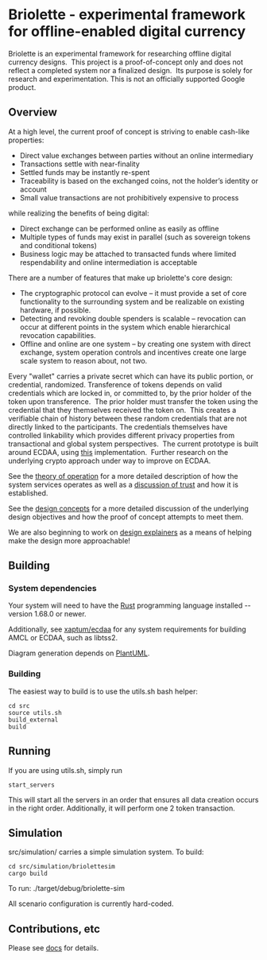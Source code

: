 # Briolette - experimental framework for offline-enabled digital currency

Briolette is an experimental framework for researching offline digital currency
designs.  This project is a proof-of-concept only and does not reflect a
completed system nor a finalized design.  Its purpose is solely for
research and experimentation. This is not an officially supported Google
product.


## Overview

At a high level, the current proof of concept is striving to enable cash-like properties:
  - Direct value exchanges between parties without an online intermediary
  - Transactions settle with near-finality
  - Settled funds may be instantly re-spent
  - Traceability is based on the exchanged coins, not the holder’s identity or account
  - Small value transactions are not prohibitively expensive to process

while realizing the benefits of being digital:
  - Direct exchange can be performed online as easily as offline
  - Multiple types of funds may exist in parallel (such as sovereign tokens and conditional tokens)
  - Business logic may be attached to transacted funds where limited respendability and online intermediation is acceptable 

There are a number of features that make up briolette's core design:
  - The cryptographic protocol can evolve – it must provide a set of core functionality to the surrounding system and be realizable on existing hardware, if possible.
  - Detecting and revoking double spenders is scalable – revocation can occur at different points in the system which enable hierarchical revocation capabilities.
  - Offline and online are one system – by creating one system with direct exchange, system operation controls and incentives create one large scale system to reason about, not two.

Every "wallet" carries a private secret which can have its public portion, or
credential, randomized.  Transference of tokens depends on valid
credentials which are locked in, or committed to, by the prior holder of the
token upon transference.  The prior holder must transfer the token using the
credential that they themselves received the token on.  This creates a
verifiable chain of history between these random credentials that are not
directly linked to the participants.  The credentials themselves have
controlled linkability which provides different privacy properties from
transactional and global system perspectives.  The current prototype is built
around ECDAA, using [this](https://github.com/xaptum/ecdaa) implementation. 
Further research on the underlying crypto approach under way to improve on
ECDAA.

See the [theory of operation](docs/design/theory_of_operation.md) for a more
detailed description of how the system services operates as well as a
[discussion of trust](docs/design/architecture/credentials/credentials.md) and
how it is established.

See the [design concepts](docs/design/concepts.md) for a more detailed discussion
of the underlying design objectives and how the proof of concept attempts to meet
them.

We are also beginning to work on [design explainers](docs/design/explainers) as a
means of helping make the design more approachable!

## Building

### System dependencies

Your system will need to have the [Rust](https://www.rust-lang.org/) programming language installed -- version 1.68.0 or newer.

Additionally, see
[xaptum/ecdaa](https://github.com/xaptum/ecdaa/blob/master/doc/BUILDING.md) for
any system requirements for building AMCL or ECDAA, such as libtss2.

Diagram generation depends on [PlantUML](https://plantuml.com/).


### Building

The easiest way to build is to use the utils.sh bash helper:

    cd src
    source utils.sh
    build_external
    build

## Running

If you are using utils.sh, simply run

    start_servers


This will start all the servers in an order that ensures all data creation
occurs in the right order. Additionally, it will perform one 2 token
transaction.

## Simulation

src/simulation/ carries a simple simulation system. To build:

    cd src/simulation/briolettesim
    cargo build

To run:
    ./target/debug/briolette-sim

All scenario configuration is currently hard-coded.

## Contributions, etc

Please see [docs](docs/) for details.
